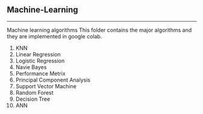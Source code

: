 ## Machine-Learning
---
Machine learning algorithms
This folder contains the major algorithms and they are implemented in google colab. 
1. KNN
2. Linear Regression
3. Logistic Regression
4. Navie Bayes
5. Performance Metrix
6. Principal Component Analysis
7. Support Vector Machine
8. Random Forest
9. Decision Tree
10. ANN  
